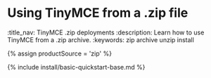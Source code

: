 # Using TinyMCE from a .zip file
:title_nav: TinyMCE .zip deployments
:description: Learn how to use TinyMCE from a .zip archive.
:keywords: zip archive unzip install

{% assign productSource = 'zip' %}

{% include install/basic-quickstart-base.md %}

